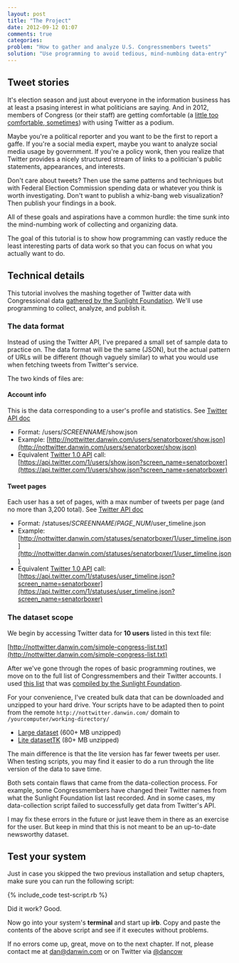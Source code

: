 ```yaml
---
layout: post
title: "The Project"
date: 2012-09-12 01:07
comments: true
categories: 
problem: "How to gather and analyze U.S. Congressmembers tweets"
solution: "Use programming to avoid tedious, mind-numbing data-entry"
---
```



## Tweet stories

It's election season and just about everyone in the information business has at least a psasing interest in what politicians are saying. And in 2012, members of Congress (or their staff) are getting comfortable (a [little too comfortable, sometimes](http://slatest.slate.com/posts/2011/06/06/anthony_weiner_photos_andrew_breitbart_publishes_photo_he_says_i_0.html)) with using Twitter as a podium.

Maybe you're a political reporter and you want to be the first to report a gaffe. If you're a social media expert, maybe you want to analyze social media usage by government. If you're a policy wonk, then you realize that Twitter provides a nicely structured stream of links to a politician's public statements, appearances, and interests.

Don't care about tweets? Then use the same patterns and techniques but with Federal Election Commission spending data or whatever you think is worth investigating. Don't want to publish a whiz-bang web visualization? Then publish your findings in a book.

All of these goals and aspirations have a common hurdle: the time sunk into the mind-numbing work of collecting and organizing data. 

The goal of this tutorial is to show how programming can vastly reduce the least interesting parts of data work so that you can focus on what you actually want to do.

## Technical details

This tutorial involves the mashing together of Twitter data with Congressional data [gathered by the Sunlight Foundation](http://services.sunlightlabs.com/). We'll use programming to collect, analyze, and publish it.

### The data format

Instead of using the Twitter API, I've prepared a small set of sample data to practice on. The data format will be the same (JSON), but the actual pattern of URLs will be different (though vaguely similar) to what you would use when fetching tweets from Twitter's service.

The two kinds of files are:


#### Account info
This is the data corresponding to a user's profile and statistics. See [Twitter API doc](https://dev.twitter.com/docs/api/1/get/users/show)

* Format: /users/_SCREENNAME_/show.json
* Example: [http://nottwitter.danwin.com/users/senatorboxer/show.json](http://nottwitter.danwin.com/users/senatorboxer/show.json)
* Equivalent [Twitter 1.0 API](https://dev.twitter.com/docs/api/1/get/users/show) call: 
 [https://api.twitter.com/1/users/show.json?screen_name=senatorboxer](https://api.twitter.com/1/users/show.json?screen_name=senatorboxer)

#### Tweet pages
Each user has a set of pages, with a max number of tweets per page (and no more than 3,200 total). See [Twitter API doc](https://dev.twitter.com/docs/api/1/get/statuses/user_timeline)

* Format: /statuses/_SCREENNAME_/_PAGE_NUM_/user_timeline.json
* Example: [http://nottwitter.danwin.com/statuses/senatorboxer/1/user_timeline.json](http://nottwitter.danwin.com/statuses/senatorboxer/1/user_timeline.json)
* Equivalent [Twitter 1.0 API](https://dev.twitter.com/docs/api/1/get/statuses/user_timeline) call: [https://api.twitter.com/1/statuses/user_timeline.json?screen_name=senatorboxer](https://api.twitter.com/1/statuses/user_timeline.json?screen_name=senatorboxer)



### The dataset scope

We begin by accessing Twitter data for **10 users** listed in this text file:

[http://nottwitter.danwin.com/simple-congress-list.txt](http://nottwitter.danwin.com/simple-congress-list.txt)

After we've gone through the ropes of basic programming routines, we move on to the full list of Congressmembers and their Twitter accounts. I used [this list](http://nottwitter.danwin.com/sunlight-foundation-congress-master.csv) that was [compiled by the Sunlight Foundation](http://services.sunlightlabs.com/).

For your convenience, I've created bulk data that can be downloaded and unzipped to your hard drive. Your scripts have to be adapted then to point from the remote `http://nottwitter.danwin.com/` domain to `/yourcomputer/working-directory/`

* [Large dataset](http://nottwitter.danwin.com/pkg-full.zip) (600+ MB unzipped)
* [Lite datasetTK](http://nottwitter.danwin.com/pkg-lite.zip) (80+ MB unzipped)

The main difference is that the lite version has far fewer tweets per user. When testing scripts, you may find it easier to do a run through the lite version of the data to save time.

Both sets contain flaws that came from the data-collection process. For example, some Congressmembers have changed their Twitter names from what the Sunlight Foundation list last recorded. And in some cases, my data-collection script failed to successfully get data from Twitter's API.

I may fix these errors in the future or just leave them in there as an exercise for the user. But keep in mind that this is not meant to be an up-to-date newsworthy dataset.



## Test your system

Just in case you skipped the two previous installation and setup chapters, make sure you can run the following script:

{% include_code test-script.rb %}

Did it work? Good.

Now go into your system's **terminal** and start up **irb**. Copy and paste the contents of the above script and see if it executes without problems.

If no errors come up, great, move on to the next chapter. If not, please contact me at [dan@danwin.com](mailto:&#x64;&#x61;&#x6E;&#x40;&#x64;&#x61;&#x6E;&#x77;&#x69;&#x6E;&#x2E;&#x63;&#x6F;&#x6D;) or on Twitter via [@dancow](http://www.twitter.com/dancow)


